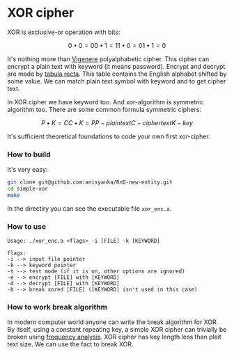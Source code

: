 # XOR cipher

XOR is exclusive-or operation with bits:
```math
0 • 0 = 0
0 • 1 = 1
1 • 0 = 0
1 • 1 = 0 
```
It's nothing more than [Vigenere](https://en.wikipedia.org/wiki/Vigen%C3%A8re_cipher) polyalphabetic cipher.
This cipher can encrypt a plain text with keyword (it means password). Encrypt and decrypt are made by [tabula recta](https://en.wikipedia.org/wiki/Tabula_recta). This table contains the English alphabet shifted by some value. We can match plain text symbol with keyword and to get cipher text.

In XOR cipher we have keyword too. And xor-algorithm is symmetric algorithm too. There are some common formula symmetric ciphers:
```math
P • K = C
C • K = P

P - plain text
C - cipher text
K - key
```
It's sufficient theoretical foundations to code your own first xor-cipher.

### How to build
It's very easy:
```sh
git clone git@github.com:anisyanka/RnD-new-entity.git
cd simple-xor
make
```
In the directiry you can see the executable file `xor_enc.a`.

### How to use
```
Usage: ./xor_enc.a <flags> -i [FILE] -k [KEYWORD]

flags:
-i --> input file pointer
-k --> keyword pointer
-t --> test mode (if it is on, other options are ignored)
-e --> encrypt [FILE] with [KEYWORD]
-d --> decrypt [FILE] with [KEYWORD]
-b --> break xored [FILE] ([KEYWORD] isn't used in this case)
```

### How to work break algorithm
In modern computer world anyone can write the break algorithm for XOR.
By itself, using a constant repeating key, a simple XOR cipher can trivially be broken using [frequency analysis](https://en.wikipedia.org/wiki/Frequency_analysis).
XOR cipher has key length less than plait text size. We can use the fact to break XOR.
